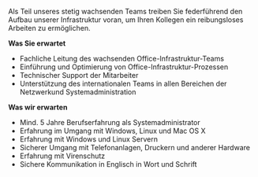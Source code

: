 Als Teil unseres stetig wachsenden Teams treiben Sie federführend den Aufbau unserer Infrastruktur voran, um Ihren Kollegen ein reibungsloses Arbeiten zu ermöglichen.

**Was Sie erwartet**

- Fachliche Leitung des wachsenden Office-Infrastruktur-Teams
- Einführung und Optimierung von Office-Infrastruktur-Prozessen
- Technischer Support der Mitarbeiter
- Unterstützung des internationalen Teams in allen Bereichen der Netzwerkund Systemadministration

**Was wir erwarten**

- Mind. 5 Jahre Berufserfahrung als Systemadministrator
- Erfahrung im Umgang mit Windows, Linux und Mac OS X
- Erfahrung mit Windows und Linux Servern
- Sicherer Umgang mit Telefonanlagen, Druckern und anderer Hardware
- Erfahrung mit Virenschutz
- Sichere Kommunikation in Englisch in Wort und Schrift
